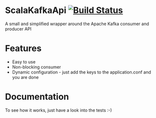 # ScalaKafkaApi [![Build Status](https://travis-ci.org/crazzle/ScalaKafkaApi.svg?branch=master)](https://travis-ci.org/crazzle/ScalaKafkaApi)
A small and simplified wrapper around the Apache Kafka consumer and producer API

# Features
* Easy to use
* Non-blocking consumer
* Dynamic configuration - just add the keys to the application.conf and you are done

# Documentation
To see how it works, just have a look into the tests :-)
